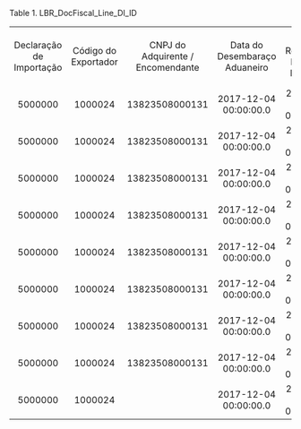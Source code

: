 <div id="d353591e1" class="table">

<div class="table-title">

Table 1. LBR\_DocFiscal\_Line\_DI\_ID

</div>

<div class="table-contents">

|                          |                      |                                   |                               |                                         |                                                       |                     |                         |                                                  |                                 |                |                                      |                              |                      |
| :----------------------: | :------------------: | :-------------------------------: | :---------------------------: | :-------------------------------------: | :---------------------------------------------------: | :-----------------: | :---------------------: | :----------------------------------------------: | :-----------------------------: | :------------: | :----------------------------------: | :--------------------------: | :------------------: |
| Declaração de Importação | Código do Exportador | CNPJ do Adquirente / Encomendante | Data do Desembaraço Aduaneiro | Data de Registro da DI / DSI / DA/ DREI | Número do Documento de Importação DI/DSI/DA/DREI/etc. | Forma de Importação | Via de Transporte na DI | Sigla da UF onde ocorreu o Desembaraço Aduaneiro | UF do Adquirente / Encomendante | Valor da AFRMM |         Local de desembaraço         | LBR\_DocFiscal\_Line\_DI\_ID | Doc. Fiscal - Linhas |
|         5000000          |       1000024        |          13823508000131           |     2017-12-04 00:00:00.0     |          2017-12-04 00:00:00.0          |                      1720879216                       |          3          |            4            |                        SP                        |               SP                |                | AEROPORTO INTERNACIONAL DE VIRACOPOS |           5000004            |       5000023        |
|         5000000          |       1000024        |          13823508000131           |     2017-12-04 00:00:00.0     |          2017-12-04 00:00:00.0          |                      1720879216                       |          3          |            4            |                        SP                        |               SP                |                | AEROPORTO INTERNACIONAL DE VIRACOPOS |           5000005            |       5000024        |
|         5000000          |       1000024        |          13823508000131           |     2017-12-04 00:00:00.0     |          2017-12-04 00:00:00.0          |                      1720879216                       |          3          |            4            |                        SP                        |               SP                |                | AEROPORTO INTERNACIONAL DE VIRACOPOS |           5000008            |       5000033        |
|         5000000          |       1000024        |          13823508000131           |     2017-12-04 00:00:00.0     |          2017-12-04 00:00:00.0          |                      1720879216                       |          3          |            4            |                        SP                        |               SP                |                | AEROPORTO INTERNACIONAL DE VIRACOPOS |           5000009            |       5000034        |
|         5000000          |       1000024        |          13823508000131           |     2017-12-04 00:00:00.0     |          2017-12-04 00:00:00.0          |                      1720879216                       |          3          |            4            |                        SP                        |               SP                |                | AEROPORTO INTERNACIONAL DE VIRACOPOS |           5000012            |       5000037        |
|         5000000          |       1000024        |          13823508000131           |     2017-12-04 00:00:00.0     |          2017-12-04 00:00:00.0          |                      1720879216                       |          3          |            4            |                        SP                        |               SP                |                | AEROPORTO INTERNACIONAL DE VIRACOPOS |           5000013            |       5000038        |
|         5000000          |       1000024        |          13823508000131           |     2017-12-04 00:00:00.0     |          2017-12-04 00:00:00.0          |                      1720879216                       |          3          |            4            |                        SP                        |               SP                |                | AEROPORTO INTERNACIONAL DE VIRACOPOS |           5000014            |       5000067        |
|         5000000          |       1000024        |          13823508000131           |     2017-12-04 00:00:00.0     |          2017-12-04 00:00:00.0          |                      1720879216                       |          3          |            4            |                        SP                        |               SP                |                | AEROPORTO INTERNACIONAL DE VIRACOPOS |           5000015            |       5000068        |
|         5000000          |       1000024        |                                   |     2017-12-04 00:00:00.0     |          2017-12-04 00:00:00.0          |                      1720879216                       |          1          |            4            |                        SP                        |                                 |       0        | AEROPORTO INTERNACIONAL DE VIRACOPOS |           5000016            |       5000071        |

</div>

</div>
